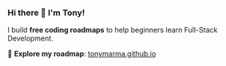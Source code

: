 ### Hi there 👋 I'm Tony!  
I build **free coding roadmaps** to help beginners learn Full-Stack Development.  

🔗 **Explore my roadmap**: [tonymarma.github.io](https://tonymarma.github.io)
